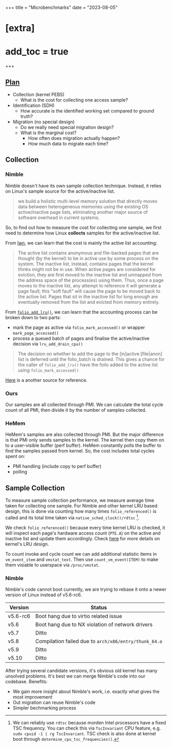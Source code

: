 +++
title = "Microbenchmarks"
date = "2023-08-05"
# [extra]
# add_toc = true
+++

## [Plan](../../2023-07/experiment-writing-planning/)
- Collection (kernel PEBS)
    - What is the cost for collecting one access sample?
- Identification (SDH)
    - How accurate is the identified working set compared to ground truth?
- Migration (no special design)
    - Do we really need special migration design?
    - What is the marginal cost?
        - How often does migration actually happen?
        - How much data to migrate each time?


## Collection

### Nimble
Nimble doesn't have its own sample collection technique.
Instead, it relies on Linux's sample source for the active/inactive list.

> we build a holistic multi-level memory solution that directly moves data between heterogeneous memories using the existing OS active/inactive page lists, eliminating another major source of software overhead in current systems.

So, to find out how to measure the cost for collecting one sample,
we first need to determine how Linux **collects** samples for the active/inactive list.

From [lwn](https://lwn.net/Articles/495543/),
we can learn that the cost is mainly the active list accounting:

> The active list contains anonymous and file-backed pages that are thought (by the kernel) to be in active use by some process on the system. The inactive list, instead, contains pages that the kernel thinks might not be in use. When active pages are considered for eviction, they are first moved to the inactive list and unmapped from the address space of the process(es) using them. Thus, once a page moves to the inactive list, any attempt to reference it will generate a page fault; this "soft fault" will cause the page to be moved back to the active list. Pages that sit in the inactive list for long enough are eventually removed from the list and evicted from memory entirely.

From [`folio_add_lru()`](https://elixir.bootlin.com/linux/v6.4/source/mm/swap.c#L501),
we can learn that the accounting process can be broken down to two parts:
- mark the page as active via `folio_mark_accessed()` or wrapper `mark_page_accessed()`
- process a queued batch of pages and finalise the active/inactive decision via `lru_add_drain_cpu()`

> The decision on whether
> to add the page to the [in]active [file|anon] list is deferred until the
> folio_batch is drained. This gives a chance for the caller of `folio_add_lru()`
> have the folio added to the active list using `folio_mark_accessed()`

[Here](https://lpc.events/event/11/contributions/896/attachments/793/1493/slides-r2.pdf)
is a another source for reference.

### Ours
Our samples are all collected through PMI.
We can calculate the total cycle count of all PMI,
then divide it by the number of samples collected.


### HeMem
HeMem's samples are also collected through PMI.
But the major difference is that PMI only sends samples to the kernel.
The kernel then copy them on to a user-visible buffer (perf buffer).
HeMem constantly polls the buffer to find the samples passed from kernel.
So, the cost includes total cycles spent on:
- PMI handling (include copy to perf buffer)
- polling


## Sample Collection

To measure sample collection performance,
we measure average time taken for collecting one sample.
For Nimble and other kernel LRU based design,
this is done via counting how many times `folio_referenced()` is called
and its total time taken via `native_sched_clock()/rdtsc` [^tsc].

We check `folio_referenced()` because every time kernel LRU is checked,
it will inspect each page's hardware access count (`PTE.A`)
on the active and inactive list and update them accordingly.
Check [here](../linux-active-inactive-lists/) for more details on kernel's LRU design.

To count invoke and cycle count we can add additional statistic items
in `vm_event_item` and `vmstat_text`.
Then use `count_vm_event(ITEM)` to make them visiable to userspace via `/proc/vmstat`.


[^tsc]: We can reliably use `rdtsc` because morden Intel processors have a fixed TSC frequency.
You can check this via `TscInvariant` CPU feature, e.g. `sudo cpuid -1 | rg TscInvariant`.
TSC check is also done at kernel boot through `determine_cpu_tsc_frequencies()`.


### Nimble
Nimble's code cannot boot currently, we are trying to rebase it onto a newer version of Linux instead of v5.6-rc6.

| Version  | Status                                                |
| -------- | ----------------------------------------------------- |
| v5.6-rc6 | Boot hang due to virtio related issue                 |
| v5.6     | Boot hang due to NX violation of network drivers      |
| v5.7     | Ditto                                                 |
| v5.8     | Compilation failed due to `arch/x86/entry/thunk_64.o` |
| v5.9     | Ditto                                                 |
| v5.10    | Ditto                                                 |

After trying several candidate versions,
it's obvious old kernel has many unsolved problems.
It's best we can merge Nimble's code into our codebase.
Benefits:
- We gain more insight about Nimble's work, i.e. exactly what gives the most improvement
- Out migration can reuse Nimble's code
- Simpler bechmarking process

